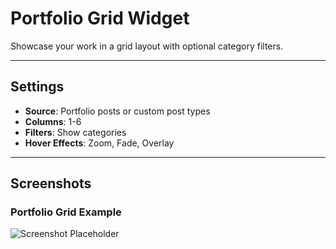 # Portfolio Grid Widget

Showcase your work in a grid layout with optional category filters.

---

## Settings

- **Source**: Portfolio posts or custom post types
- **Columns**: 1-6
- **Filters**: Show categories
- **Hover Effects**: Zoom, Fade, Overlay

---

## Screenshots

### Portfolio Grid Example
![Screenshot Placeholder](../../.vuepress/public/screenshot.png)
